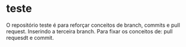 # teste
O repositório teste é para reforçar conceitos de branch, commits e pull request.
Inserindo a terceira branch. Para fixar os conceitos de: pull requesdt e commit.
